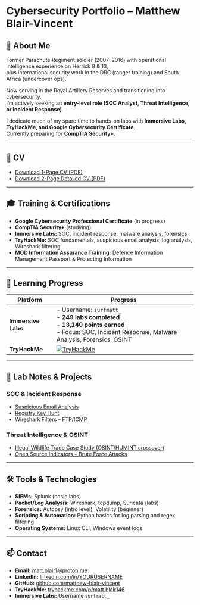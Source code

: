 # Cybersecurity Portfolio – Matthew Blair-Vincent

## 👋 About Me
Former Parachute Regiment soldier (2007–2016) with operational intelligence experience on Herrick 8 & 13,  
plus international security work in the DRC (ranger training) and South Africa (undercover ops).  

Now serving in the Royal Artillery Reserves and transitioning into cybersecurity.  
I’m actively seeking an **entry-level role (SOC Analyst, Threat Intelligence, or Incident Response)**.  

I dedicate much of my spare time to hands-on labs with **Immersive Labs, TryHackMe, and Google Cybersecurity Certificate**.  
Currently preparing for **CompTIA Security+**.  

---

## 📄 CV
- [Download 1-Page CV (PDF)](./MatthewBlairVincent_Cyber_CV_1Page.pdf)  
- [Download 2-Page Detailed CV (PDF)](./MatthewBlairVincent_Cyber_CV_2Page.pdf)  

---

## 🎓 Training & Certifications
- **Google Cybersecurity Professional Certificate** (in progress)  
- **CompTIA Security+** (studying)  
- **Immersive Labs:** SOC, incident response, malware analysis, forensics  
- **TryHackMe:** SOC fundamentals, suspicious email analysis, log analysis, Wireshark filtering  
- **MOD Information Assurance Training:** Defence Information Management Passport & Protecting Information  

---

## 🎯 Learning Progress

| Platform          | Progress |
|-------------------|----------|
| **Immersive Labs** | - Username: `surfmatt_`  <br> - **249 labs completed**  <br> - **13,140 points earned**  <br> - Focus: SOC, Incident Response, Malware Analysis, Forensics, OSINT |
| **TryHackMe**      | [![TryHackMe](https://img.shields.io/badge/TryHackMe-matt.blair146-informational?logo=tryhackme)](https://tryhackme.com/p/matt.blair146) |

---

## 📝 Lab Notes & Projects
### SOC & Incident Response
- [Suspicious Email Analysis](./lab-notes/suspicious-email.md)  
- [Registry Key Hunt](./lab-notes/registry-hunt.md)  
- [Wireshark Filters – FTP/ICMP](./lab-notes/wireshark.md)  

### Threat Intelligence & OSINT
- [Illegal Wildlife Trade Case Study (OSINT/HUMINT crossover)](./lab-notes/iwt-osint.md)  
- [Open Source Indicators – Brute Force Attacks](./lab-notes/bruteforce.md)  

---

## 🛠️ Tools & Technologies
- **SIEMs:** Splunk (basic labs)  
- **Packet/Log Analysis:** Wireshark, tcpdump, Suricata (labs)  
- **Forensics:** Autopsy (intro level), Volatility (beginner)  
- **Scripting & Automation:** Python basics for log parsing and regex filtering  
- **Operating Systems:** Linux CLI, Windows event logs  

---

## 📫 Contact
- **Email:** matt.blair1@proton.me  
- **LinkedIn:** [linkedin.com/in/YOURUSERNAME](https://linkedin.com/in/YOURUSERNAME)  
- **GitHub:** [github.com/matthew-blair-vincent](https://github.com/matthew-blair-vincent)  
- **TryHackMe:** [tryhackme.com/p/matt.blair146](https://tryhackme.com/p/matt.blair146)  
- **Immersive Labs:** Username `surfmatt_`
